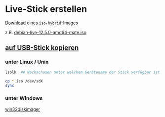 # Live-Stick erstellen

[Download](https://cdimage.debian.org/debian-cd/current-live/amd64/iso-hybrid/) eines `iso-hybrid`-Images

z.B. [debian-live-12.5.0-amd64-mate.iso](https://cdimage.debian.org/debian-cd/current-live/amd64/iso-hybrid/debian-live-12.5.0-amd64-mate.iso)

## [auf USB-Stick kopieren](https://www.debian.org/CD/faq/index.en.html#write-usb)

### unter Linux / Unix

```bash
lsblk  ## Nachschauen unter welchem Gerätename der Stick verfügbar ist => /dev/sdX
```

```bash
cp *.iso /dev/sdX
sync
```

### unter Windows

[win32diskimager](https://sourceforge.net/projects/win32diskimager/)
